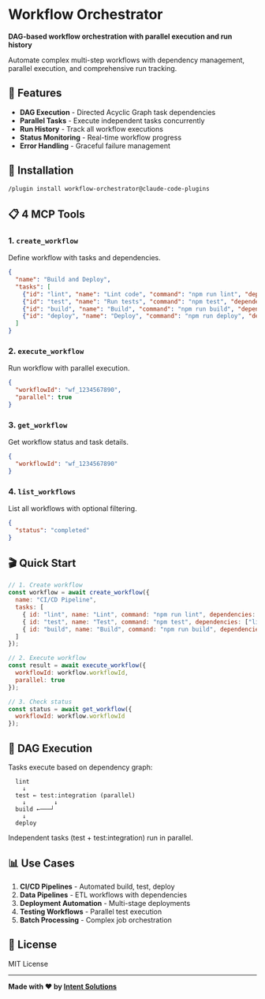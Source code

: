 # Workflow Orchestrator

**DAG-based workflow orchestration with parallel execution and run history**

Automate complex multi-step workflows with dependency management, parallel execution, and comprehensive run tracking.

## 🎯 Features

- **DAG Execution** - Directed Acyclic Graph task dependencies
- **Parallel Tasks** - Execute independent tasks concurrently
- **Run History** - Track all workflow executions
- **Status Monitoring** - Real-time workflow progress
- **Error Handling** - Graceful failure management

## 🚀 Installation

```bash
/plugin install workflow-orchestrator@claude-code-plugins
```

## 📋 4 MCP Tools

### 1. `create_workflow`
Define workflow with tasks and dependencies.

```json
{
  "name": "Build and Deploy",
  "tasks": [
    {"id": "lint", "name": "Lint code", "command": "npm run lint", "dependencies": []},
    {"id": "test", "name": "Run tests", "command": "npm test", "dependencies": ["lint"]},
    {"id": "build", "name": "Build", "command": "npm run build", "dependencies": ["test"]},
    {"id": "deploy", "name": "Deploy", "command": "npm run deploy", "dependencies": ["build"]}
  ]
}
```

### 2. `execute_workflow`
Run workflow with parallel execution.

```json
{
  "workflowId": "wf_1234567890",
  "parallel": true
}
```

### 3. `get_workflow`
Get workflow status and task details.

```json
{
  "workflowId": "wf_1234567890"
}
```

### 4. `list_workflows`
List all workflows with optional filtering.

```json
{
  "status": "completed"
}
```

## 🎬 Quick Start

```javascript
// 1. Create workflow
const workflow = await create_workflow({
  name: "CI/CD Pipeline",
  tasks: [
    { id: "lint", name: "Lint", command: "npm run lint", dependencies: [] },
    { id: "test", name: "Test", command: "npm test", dependencies: ["lint"] },
    { id: "build", name: "Build", command: "npm run build", dependencies: ["test"] }
  ]
});

// 2. Execute workflow
const result = await execute_workflow({
  workflowId: workflow.workflowId,
  parallel: true
});

// 3. Check status
const status = await get_workflow({
  workflowId: workflow.workflowId
});
```

## 🔄 DAG Execution

Tasks execute based on dependency graph:

```
  lint
    ↓
  test ← test:integration (parallel)
    ↓        ↓
  build ←───┘
    ↓
  deploy
```

Independent tasks (test + test:integration) run in parallel.

## 📊 Use Cases

1. **CI/CD Pipelines** - Automated build, test, deploy
2. **Data Pipelines** - ETL workflows with dependencies
3. **Deployment Automation** - Multi-stage deployments
4. **Testing Workflows** - Parallel test execution
5. **Batch Processing** - Complex job orchestration

## 📄 License

MIT License

---

**Made with ❤️ by [Intent Solutions](https://intentsolutions.io)**
